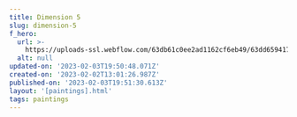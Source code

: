 ```yaml
---
title: Dimension 5
slug: dimension-5
f_hero:
  url: >-
    https://uploads-ssl.webflow.com/63db61c0ee2ad1162cf6eb49/63dd65941723644129996682_molly4.jpg
  alt: null
updated-on: '2023-02-03T19:50:48.071Z'
created-on: '2023-02-02T13:01:26.987Z'
published-on: '2023-02-03T19:51:30.613Z'
layout: '[paintings].html'
tags: paintings
---
```




